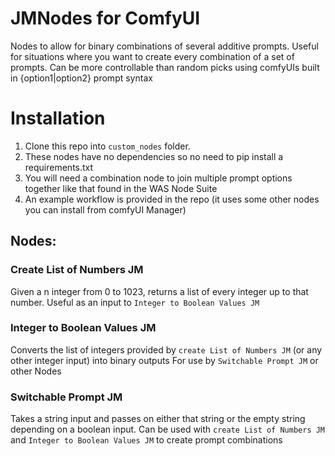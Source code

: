 # JMNodes for ComfyUI

Nodes to allow for binary combinations of several additive prompts.
Useful for situations where you want to create every combination of a set of prompts.
Can be more controllable than random picks using comfyUIs built in {option1|option2} prompt syntax

# Installation
1. Clone this repo into `custom_nodes` folder.
2. These nodes have no dependencies so no need to pip install a requirements.txt
3. You will need a combination node to join multiple prompt options together like that found in the WAS Node Suite
4. An example workflow is provided in the repo (it uses some other nodes you can install from comfyUI Manager)

## Nodes:

### Create List of Numbers JM

Given a n integer from 0 to 1023, returns a list of every integer up to that number.
Useful as an input to `Integer to Boolean Values JM`

### Integer to Boolean Values JM

Converts the list of integers provided by `create List of Numbers JM` (or any other integer input) into binary outputs 
For use by `Switchable Prompt JM` or other Nodes

### Switchable Prompt JM
Takes a string input and passes on either that string or the empty string depending on a boolean input.
Can be used with `create List of Numbers JM` and `Integer to Boolean Values JM` to create prompt combinations
